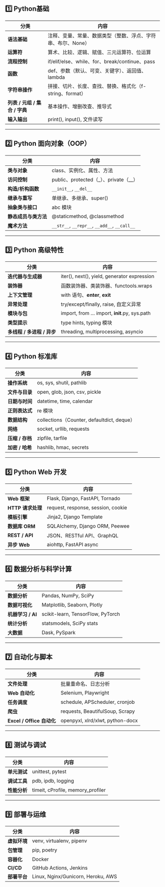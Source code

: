 ## 1️⃣  Python基础

| 分类                    | 内容                                         |
| --------------------- | ------------------------------------------ |
| **语法基础**              | 注释、变量、常量、数据类型（整数、浮点、字符串、布尔、None）           |
| **运算符**               | 算术、比较、逻辑、赋值、三元运算符、位运算                      |
| **流程控制**              | if/elif/else、while、for、break/continue、pass |
| **函数**                | def、参数（默认、可变、关键字）、返回值、lambda               |
| **字符串操作**             | 拼接、切片、长度、查找、替换、格式化（f-string、format）        |
| **列表 / 元组 / 集合 / 字典** | 基本操作、增删改查、推导式                              |
| **输入输出**              | print(), input(), 文件读写                     |

---

## 2️⃣ Python 面向对象（OOP）

|分类|内容|
|---|---|
|**类与对象**|class、实例化、属性、方法|
|**访问控制**|public、protected（_）、private（__）|
|**构造/析构函数**|`__init__`, `__del__`|
|**继承与重写**|单继承、多继承、super()|
|**抽象类与接口**|abc 模块|
|**静态成员与类方法**|@staticmethod, @classmethod|
|**魔术方法**|`__str__`, `__repr__`, `__add__`, `__call__`|

---

## 3️⃣ Python 高级特性

| 分类                 | 内容                                           |
| ------------------ | -------------------------------------------- |
| **迭代器与生成器**        | iter(), next(), yield, generator expression  |
| **装饰器**            | 函数装饰器、类装饰器、functools.wraps                   |
| **上下文管理**          | with 语句、**enter**, **exit**                  |
| **异常处理**           | try/except/finally, raise, 自定义异常             |
| **模块与包**           | import, from … import, **init**.py, sys.path |
| **类型提示**           | type hints, typing 模块                        |
| **多线程 / 多进程 / 异步** | threading, multiprocessing, asyncio          |

---

## 4️⃣ Python 标准库

|分类|内容|
|---|---|
|**操作系统**|os, sys, shutil, pathlib|
|**文件与目录**|open, glob, json, csv, pickle|
|**日期与时间**|datetime, time, calendar|
|**正则表达式**|re 模块|
|**数据结构**|collections（Counter, defaultdict, deque）|
|**网络**|socket, urllib, requests|
|**压缩 / 存档**|zipfile, tarfile|
|**加密 / 哈希**|hashlib, hmac, secrets|

---

## 5️⃣ Python Web 开发

|分类|内容|
|---|---|
|**Web 框架**|Flask, Django, FastAPI, Tornado|
|**HTTP 请求处理**|request, response, session, cookie|
|**模板引擎**|Jinja2, Django Template|
|**数据库 ORM**|SQLAlchemy, Django ORM, Peewee|
|**REST / API**|JSON、RESTful API、GraphQL|
|**异步 Web**|aiohttp, FastAPI async|

---

## 6️⃣ 数据分析与科学计算

|分类|内容|
|---|---|
|**数据分析**|Pandas, NumPy, SciPy|
|**数据可视化**|Matplotlib, Seaborn, Plotly|
|**机器学习 / AI**|scikit-learn, TensorFlow, PyTorch|
|**统计分析**|statsmodels, SciPy stats|
|**大数据**|Dask, PySpark|

---

## 7️⃣ 自动化与脚本

|分类|内容|
|---|---|
|**文件处理**|批量重命名、日志分析|
|**Web 自动化**|Selenium, Playwright|
|**任务调度**|schedule, APScheduler, cronjob|
|**爬虫**|requests, BeautifulSoup, Scrapy|
|**Excel / Office 自动化**|openpyxl, xlrd/xlwt, python-docx|

---

## 8️⃣ 测试与调试

|分类|内容|
|---|---|
|**单元测试**|unittest, pytest|
|**调试工具**|pdb, ipdb, logging|
|**性能分析**|timeit, cProfile, memory_profiler|

---

## 9️⃣ 部署与运维

|分类|内容|
|---|---|
|**虚拟环境**|venv, virtualenv, pipenv|
|**包管理**|pip, poetry|
|**容器化**|Docker|
|**CI/CD**|GitHub Actions, Jenkins|
|**部署平台**|Linux, Nginx/Gunicorn, Heroku, AWS|